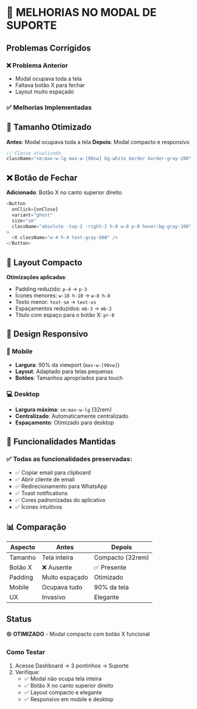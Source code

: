 # 🔧 MELHORIAS NO MODAL DE SUPORTE

## Problemas Corrigidos

### ❌ Problema Anterior
- Modal ocupava toda a tela
- Faltava botão X para fechar
- Layout muito espaçado

### ✅ Melhorias Implementadas

## 📐 Tamanho Otimizado
**Antes**: Modal ocupava toda a tela
**Depois**: Modal compacto e responsivo
```typescript
// Classe atualizada
className="sm:max-w-lg max-w-[90vw] bg-white border border-gray-200"
```

## ❌ Botão de Fechar
**Adicionado**: Botão X no canto superior direito
```typescript
<Button
  onClick={onClose}
  variant="ghost"
  size="sm"
  className="absolute -top-2 -right-2 h-8 w-8 p-0 hover:bg-gray-100"
>
  <X className="w-4 h-4 text-gray-500" />
</Button>
```

## 📱 Layout Compacto
**Otimizações aplicadas**:
- Padding reduzido: `p-4` → `p-3`
- Ícones menores: `w-10 h-10` → `w-8 h-8`
- Texto menor: `text-sm` → `text-xs`
- Espaçamentos reduzidos: `mb-3` → `mb-2`
- Título com espaço para o botão X: `pr-8`

## 🎨 Design Responsivo

### 📱 Mobile
- **Largura**: 90% da viewport (`max-w-[90vw]`)
- **Layout**: Adaptado para telas pequenas
- **Botões**: Tamanhos apropriados para touch

### 💻 Desktop
- **Largura máxima**: `sm:max-w-lg` (32rem)
- **Centralizado**: Automaticamente centralizado
- **Espaçamento**: Otimizado para desktop

## 🔄 Funcionalidades Mantidas

### ✅ Todas as funcionalidades preservadas:
- ✅ Copiar email para clipboard
- ✅ Abrir cliente de email
- ✅ Redirecionamento para WhatsApp
- ✅ Toast notifications
- ✅ Cores padronizadas do aplicativo
- ✅ Ícones intuitivos

## 📊 Comparação

| Aspecto | Antes | Depois |
|---------|-------|--------|
| Tamanho | Tela inteira | Compacto (32rem) |
| Botão X | ❌ Ausente | ✅ Presente |
| Padding | Muito espaçado | Otimizado |
| Mobile | Ocupava tudo | 90% da tela |
| UX | Invasivo | Elegante |

## Status
🟢 **OTIMIZADO** - Modal compacto com botão X funcional

### Como Testar
1. Acesse Dashboard → 3 pontinhos → Suporte
2. Verifique:
   - ✅ Modal não ocupa tela inteira
   - ✅ Botão X no canto superior direito
   - ✅ Layout compacto e elegante
   - ✅ Responsivo em mobile e desktop